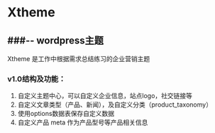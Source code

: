 # Xtheme
###-- wordpress主题
------------
Xtheme 是工作中根据需求总结练习的企业营销主题

### v1.0结构及功能：
1. 自定义主题中心，可以自定义企业信息，站点logo，社交链接等
2. 自定义文章类型（产品、新闻），及自定义分类（product_taxonomy）
3. 使用options数据表保存自定义数据
4. 自定义产品 meta 作为产品型号等产品相关信息
